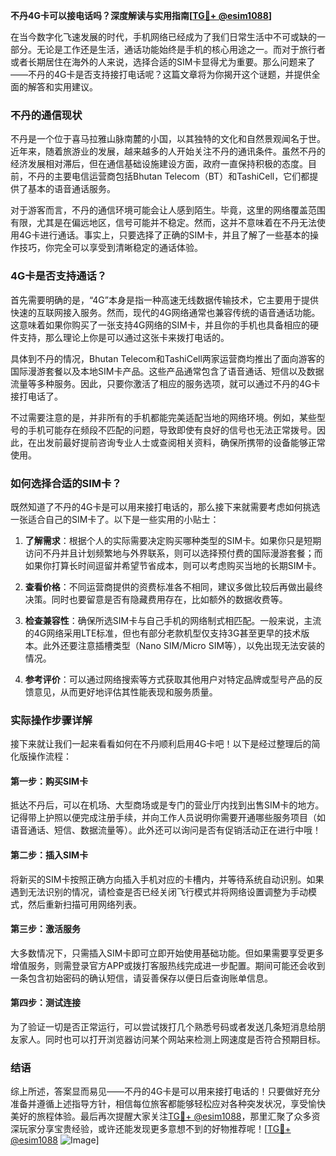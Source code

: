 **不丹4G卡可以接电话吗？深度解读与实用指南[[TG💪+ @esim1088](https://t.me/s/esim1088)]**

在当今数字化飞速发展的时代，手机网络已经成为了我们日常生活中不可或缺的一部分。无论是工作还是生活，通话功能始终是手机的核心用途之一。而对于旅行者或者长期居住在海外的人来说，选择合适的SIM卡显得尤为重要。那么问题来了——不丹的4G卡是否支持接打电话呢？这篇文章将为你揭开这个谜题，并提供全面的解答和实用建议。

### 不丹的通信现状

不丹是一个位于喜马拉雅山脉南麓的小国，以其独特的文化和自然景观闻名于世。近年来，随着旅游业的发展，越来越多的人开始关注不丹的通讯条件。虽然不丹的经济发展相对滞后，但在通信基础设施建设方面，政府一直保持积极的态度。目前，不丹的主要电信运营商包括Bhutan Telecom（BT）和TashiCell，它们都提供了基本的语音通话服务。

对于游客而言，不丹的通信环境可能会让人感到陌生。毕竟，这里的网络覆盖范围有限，尤其是在偏远地区，信号可能并不稳定。然而，这并不意味着在不丹无法使用4G卡进行通话。事实上，只要选择了正确的SIM卡，并且了解了一些基本的操作技巧，你完全可以享受到清晰稳定的通话体验。

### 4G卡是否支持通话？

首先需要明确的是，“4G”本身是指一种高速无线数据传输技术，它主要用于提供快速的互联网接入服务。然而，现代的4G网络通常也兼容传统的语音通话功能。这意味着如果你购买了一张支持4G网络的SIM卡，并且你的手机也具备相应的硬件支持，那么理论上你是可以通过这张卡来拨打电话的。

具体到不丹的情况，Bhutan Telecom和TashiCell两家运营商均推出了面向游客的国际漫游套餐以及本地SIM卡产品。这些产品通常包含了语音通话、短信以及数据流量等多种服务。因此，只要你激活了相应的服务选项，就可以通过不丹的4G卡接打电话了。

不过需要注意的是，并非所有的手机都能完美适配当地的网络环境。例如，某些型号的手机可能存在频段不匹配的问题，导致即使有良好的信号也无法正常拨号。因此，在出发前最好提前咨询专业人士或查阅相关资料，确保所携带的设备能够正常使用。

### 如何选择合适的SIM卡？

既然知道了不丹的4G卡是可以用来接打电话的，那么接下来就需要考虑如何挑选一张适合自己的SIM卡了。以下是一些实用的小贴士：

1. **了解需求**：根据个人的实际需要决定购买哪种类型的SIM卡。如果你只是短期访问不丹并且计划频繁地与外界联系，则可以选择预付费的国际漫游套餐；而如果你打算长时间逗留并希望节省成本，则可以考虑购买当地的长期SIM卡。
   
2. **查看价格**：不同运营商提供的资费标准各不相同，建议多做比较后再做出最终决策。同时也要留意是否有隐藏费用存在，比如额外的数据收费等。

3. **检查兼容性**：确保所选SIM卡与自己手机的网络制式相匹配。一般来说，主流的4G网络采用LTE标准，但也有部分老款机型仅支持3G甚至更早的技术版本。此外还要注意插槽类型（Nano SIM/Micro SIM等），以免出现无法安装的情况。

4. **参考评价**：可以通过网络搜索等方式获取其他用户对特定品牌或型号产品的反馈意见，从而更好地评估其性能表现和服务质量。

### 实际操作步骤详解

接下来就让我们一起来看看如何在不丹顺利启用4G卡吧！以下是经过整理后的简化版操作流程：

#### 第一步：购买SIM卡
抵达不丹后，可以在机场、大型商场或是专门的营业厅内找到出售SIM卡的地方。记得带上护照以便完成注册手续，并向工作人员说明你需要开通哪些服务项目（如语音通话、短信、数据流量等）。此外还可以询问是否有促销活动正在进行中哦！

#### 第二步：插入SIM卡
将新买的SIM卡按照正确方向插入手机对应的卡槽内，并等待系统自动识别。如果遇到无法识别的情况，请检查是否已经关闭飞行模式并将网络设置调整为手动模式，然后重新扫描可用网络列表。

#### 第三步：激活服务
大多数情况下，只需插入SIM卡即可立即开始使用基础功能。但如果需要享受更多增值服务，则需登录官方APP或拨打客服热线完成进一步配置。期间可能还会收到一条包含初始密码的确认短信，请妥善保存以便日后查询账单信息。

#### 第四步：测试连接
为了验证一切是否正常运行，可以尝试拨打几个熟悉号码或者发送几条短消息给朋友家人。同时也可以打开浏览器访问某个网站来检测上网速度是否符合预期目标。

### 结语

综上所述，答案显而易见——不丹的4G卡是可以用来接打电话的！只要做好充分准备并遵循上述指导方针，相信每位旅客都能够轻松应对各种突发状况，享受愉快美好的旅程体验。最后再次提醒大家关注[TG💪+ @esim1088](https://t.me/s/esim1088)，那里汇聚了众多资深玩家分享宝贵经验，或许还能发现更多意想不到的好物推荐呢！[[TG💪+ @esim1088](https://t.me/s/esim1088) ![Image](https://i.postimg.cc/4NQfJmqS/Snipaste-2025-05-13-00-14-12.png)]